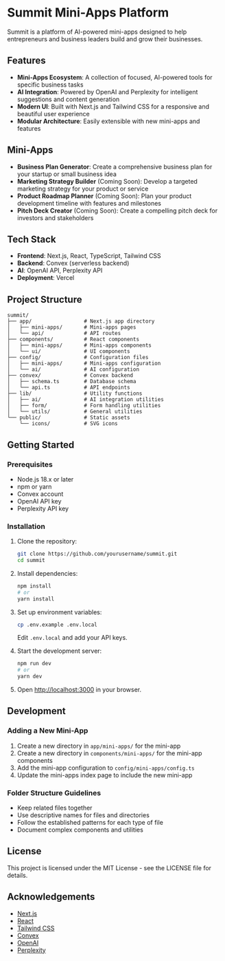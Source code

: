 # Summit Mini-Apps Platform

Summit is a platform of AI-powered mini-apps designed to help entrepreneurs and business leaders build and grow their businesses.

## Features

- **Mini-Apps Ecosystem**: A collection of focused, AI-powered tools for specific business tasks
- **AI Integration**: Powered by OpenAI and Perplexity for intelligent suggestions and content generation
- **Modern UI**: Built with Next.js and Tailwind CSS for a responsive and beautiful user experience
- **Modular Architecture**: Easily extensible with new mini-apps and features

## Mini-Apps

- **Business Plan Generator**: Create a comprehensive business plan for your startup or small business idea
- **Marketing Strategy Builder** (Coming Soon): Develop a targeted marketing strategy for your product or service
- **Product Roadmap Planner** (Coming Soon): Plan your product development timeline with features and milestones
- **Pitch Deck Creator** (Coming Soon): Create a compelling pitch deck for investors and stakeholders

## Tech Stack

- **Frontend**: Next.js, React, TypeScript, Tailwind CSS
- **Backend**: Convex (serverless backend)
- **AI**: OpenAI API, Perplexity API
- **Deployment**: Vercel

## Project Structure

```
summit/
├── app/                 # Next.js app directory
│   ├── mini-apps/       # Mini-apps pages
│   └── api/             # API routes
├── components/          # React components
│   ├── mini-apps/       # Mini-apps components
│   └── ui/              # UI components
├── config/              # Configuration files
│   ├── mini-apps/       # Mini-apps configuration
│   └── ai/              # AI configuration
├── convex/              # Convex backend
│   ├── schema.ts        # Database schema
│   └── api.ts           # API endpoints
├── lib/                 # Utility functions
│   ├── ai/              # AI integration utilities
│   ├── form/            # Form handling utilities
│   └── utils/           # General utilities
└── public/              # Static assets
    └── icons/           # SVG icons
```

## Getting Started

### Prerequisites

- Node.js 18.x or later
- npm or yarn
- Convex account
- OpenAI API key
- Perplexity API key

### Installation

1. Clone the repository:
   ```bash
   git clone https://github.com/yourusername/summit.git
   cd summit
   ```

2. Install dependencies:
   ```bash
   npm install
   # or
   yarn install
   ```

3. Set up environment variables:
   ```bash
   cp .env.example .env.local
   ```
   Edit `.env.local` and add your API keys.

4. Start the development server:
   ```bash
   npm run dev
   # or
   yarn dev
   ```

5. Open [http://localhost:3000](http://localhost:3000) in your browser.

## Development

### Adding a New Mini-App

1. Create a new directory in `app/mini-apps/` for the mini-app
2. Create a new directory in `components/mini-apps/` for the mini-app components
3. Add the mini-app configuration to `config/mini-apps/config.ts`
4. Update the mini-apps index page to include the new mini-app

### Folder Structure Guidelines

- Keep related files together
- Use descriptive names for files and directories
- Follow the established patterns for each type of file
- Document complex components and utilities

## License

This project is licensed under the MIT License - see the LICENSE file for details.

## Acknowledgements

- [Next.js](https://nextjs.org/)
- [React](https://reactjs.org/)
- [Tailwind CSS](https://tailwindcss.com/)
- [Convex](https://www.convex.dev/)
- [OpenAI](https://openai.com/)
- [Perplexity](https://www.perplexity.ai/)
